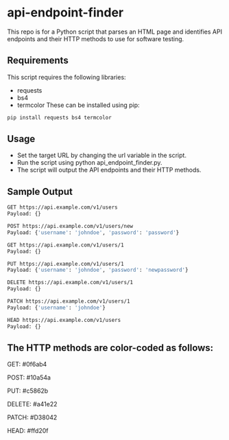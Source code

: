# api-endpoint-finder
This repo is for a Python script that parses an HTML page and identifies API endpoints and their HTTP methods to use for software testing.

## Requirements

This script requires the following libraries:

- requests
- bs4
- termcolor
These can be installed using pip:

```bash
pip install requests bs4 termcolor

```

## Usage

- Set the target URL by changing the url variable in the script.
- Run the script using python api_endpoint_finder.py.
- The script will output the API endpoints and their HTTP methods.


## Sample Output

```bash
GET https://api.example.com/v1/users
Payload: {}

POST https://api.example.com/v1/users/new
Payload: {'username': 'johndoe', 'password': 'password'}

GET https://api.example.com/v1/users/1
Payload: {}

PUT https://api.example.com/v1/users/1
Payload: {'username': 'johndoe', 'password': 'newpassword'}

DELETE https://api.example.com/v1/users/1
Payload: {}

PATCH https://api.example.com/v1/users/1
Payload: {'username': 'johndoe'}

HEAD https://api.example.com/v1/users
Payload: {}


```
## The HTTP methods are color-coded as follows:

GET: #0f6ab4

POST: #10a54a

PUT: #c5862b

DELETE: #a41e22

PATCH: #D38042

HEAD: #ffd20f


